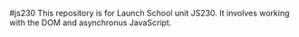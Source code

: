 #js230
This repository is for Launch School unit JS230. It involves working with the DOM and asynchronus JavaScript.

